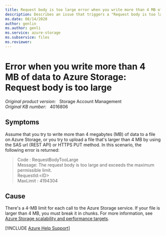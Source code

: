 ```yaml
---
title: Request body is too large error when you write more than 4 MB of data to Azure Storage
description: Describes an issue that triggers a "Request body is too large" error in Microsoft Azure. Occurs when you try to write more than 4 megabytes (MB) of data to Azure Storage.
ms.date: 08/14/2020
author: genlin
ms.author: genli
ms.service: azure-storage
ms.subservice: files
ms.reviewer: 
---
```

# Error when you write more than 4 MB of data to Azure Storage: Request body is too large

_Original product version:_ &nbsp; Storage Account Management  
_Original KB number:_ &nbsp; 4016806

## Symptoms

Assume that you try to write more than 4 megabytes (MB) of data to a file on Azure Storage, or you try to upload a file that's larger than 4 MB by using the SAS url (REST API) or HTTPS PUT method. In this scenario, the following error is returned:

> Code : RequestBodyTooLarge  
Message: The request body is too large and exceeds the maximum permissible limit.  
RequestId:\<ID>  
MaxLimit : 4194304

## Cause

There's a 4-MB limit for each call to the Azure Storage service. If your file is larger than 4 MB, you must break it in chunks. For more information, see [Azure Storage scalability and performance targets](/azure/storage/storage-scalability-targets).

[!INCLUDE [Azure Help Support](../../includes/azure-help-support.md)]
